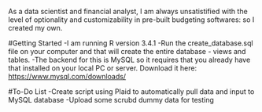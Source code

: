 As a data scientist and financial analyst, I am always unsatistified with the level of optionality and customizability in pre-built budgeting softwares: so I created my own.

#Getting Started
-I am running R version 3.4.1
-Run the create_database.sql file on your computer and that will create the entire database  - views and tables.
-The backend for this is MySQL so it requires that you already have that installed on your local PC or server. Download it here: https://www.mysql.com/downloads/


#To-Do List
-Create script using Plaid to automatically pull data and input to MySQL database
-Upload some scrubd dummy data for testing
